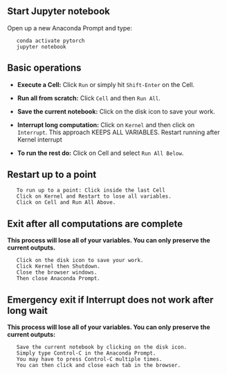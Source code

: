 ## Start Jupyter notebook

Open up a new Anaconda Prompt and type:

       conda activate pytorch
       jupyter notebook

## Basic operations

-   **Execute a Cell:** Click `Run` or simply hit `Shift-Enter` on the
    Cell.

-   **Run all from scratch:** Click `Cell` and then `Run All`.

-   **Save the current notebook:** Click on the disk icon to save your
    work.

-   **Interrupt long computation:** Click on `Kernel` and then click on
    `Interrupt`. This approach KEEPS ALL VARIABLES. Restart running
    after Kernel interrupt

-   **To run the rest do:** Click on Cell and select `Run All Below`.

## Restart up to a point

       To run up to a point: Click inside the last Cell
       Click on Kernel and Restart to lose all variables.
       Click on Cell and Run All Above.

## Exit after all computations are complete
**This process will lose all of your variables. You can only preserve
the current outputs.**

       Click on the disk icon to save your work.
       Click Kernel then Shutdown.
       Close the browser windows.
       Then close Anaconda Prompt.

## Emergency exit if Interrupt does not work after long wait
**This process will lose all of your variables. You can only preserve
the current outputs:**

       Save the current notebook by clicking on the disk icon.
       Simply type Control-C in the Anaconda Prompt.
       You may have to press Control-C multiple times.
       You can then click and close each tab in the browser.
